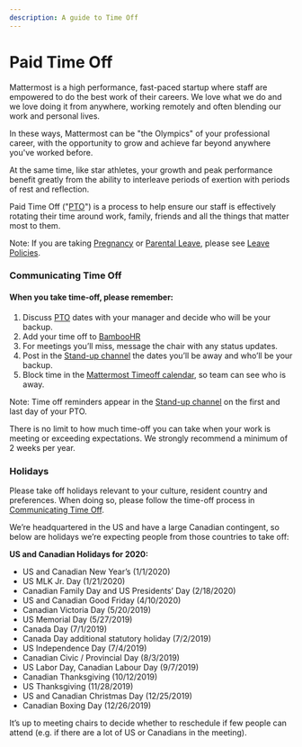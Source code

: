 ```yaml
---
description: A guide to Time Off
---
```


# Paid Time Off

Mattermost is a high performance, fast-paced startup where staff are empowered to do the best work of their careers. We love what we do and we love doing it from anywhere, working remotely and often blending our work and personal lives. 

In these ways, Mattermost can be "the Olympics" of your professional career, with the opportunity to grow and achieve far beyond anywhere you've worked before. 

At the same time, like star athletes, your growth and peak performance benefit greatly from the ability to interleave periods of exertion with periods of rest and reflection. 

Paid Time Off \("[PTO](../../../company/about-mattermost/list-of-terms.md#pto-or-paid-time-off)"\) is a process to help ensure our staff is effectively rotating their time around work, family, friends and all the things that matter most to them.

Note: If you are taking [Pregnancy](leaves-of-absence/pregnancy-leave.md) or [Parental Leave](leaves-of-absence/pregnancy-leave.md), please see [Leave Policies](leaves-of-absence/). 

### **Communicating Time Off**

#### When you take time-off, please remember:

1. Discuss [PTO](../../../company/about-mattermost/list-of-terms.md#pto-or-paid-time-off) dates with your manager and decide who will be your backup.
2. Add your time off to [BambooHR ](https://mattermost.bamboohr.com/)
3. For meetings you’ll miss, message the chair with any status updates.
4. Post in the [Stand-up channel](https://community.mattermost.com/private-core/channels/stand-up) the dates you’ll be away and who’ll be your backup.
5. Block time in the [Mattermost Timeoff calendar](https://calendar.google.com/calendar/embed?src=mattermost.com_mg3nulgf6e70e50ohlq2rrkcnc%40group.calendar.google.com&ctz=America%2FLos_Angeles), so team can see who is away.

Note: Time off reminders appear in the [Stand-up channel](https://community.mattermost.com/private-core/channels/stand-up) on the first and last day of your PTO. 

There is no limit to how much time-off you can take when your work is meeting or exceeding expectations. We strongly recommend a minimum of 2 weeks per year.

### Holidays

Please take off holidays relevant to your culture, resident country and preferences. When doing so, please follow the time-off process in [Communicating Time Off](paid-time-off.md#communicating-time-off).

We’re headquartered in the US and have a large Canadian contingent, so below are holidays we’re expecting people from those countries to take off:

**US and Canadian Holidays for 2020:**

* US and Canadian New Year’s \(1/1/2020\)
* US MLK Jr. Day \(1/21/2020\)
* Canadian Family Day and US Presidents’ Day \(2/18/2020\)
* US and Canadian Good Friday \(4/10/2020\)
* Canadian Victoria Day \(5/20/2019\)
* US Memorial Day \(5/27/2019\)
* Canada Day \(7/1/2019\)
* Canada Day additional statutory holiday \(7/2/2019\)
* US Independence Day \(7/4/2019\)
* Canadian Civic / Provincial Day \(8/3/2019\)
* US Labor Day, Canadian Labour Day \(9/7/2019\)
* Canadian Thanksgiving \(10/12/2019\)
* US Thanksgiving \(11/28/2019\)
* US and Canadian Christmas Day \(12/25/2019\)
* Canadian Boxing Day \(12/26/2019\)

It’s up to meeting chairs to decide whether to reschedule if few people can attend \(e.g. if there are a lot of US or Canadians in the meeting\).  


